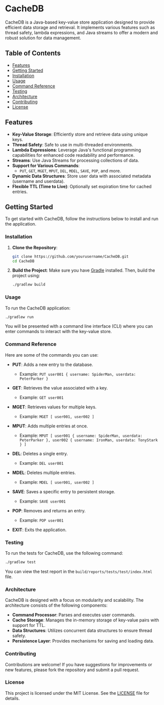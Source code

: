 # CacheDB

CacheDB is a Java-based key-value store application designed to provide efficient data storage and retrieval. It implements various features such as thread safety, lambda expressions, and Java streams to offer a modern and robust solution for data management.

## Table of Contents

- [Features](#features)
- [Getting Started](#getting-started)
- [Installation](#installation)
- [Usage](#usage)
- [Command Reference](#command-reference)
- [Testing](#testing)
- [Architecture](#architecture)
- [Contributing](#contributing)
- [License](#license)

## Features

- **Key-Value Storage**: Efficiently store and retrieve data using unique keys.
- **Thread Safety**: Safe to use in multi-threaded environments.
- **Lambda Expressions**: Leverage Java's functional programming capabilities for enhanced code readability and performance.
- **Streams**: Use Java Streams for processing collections of data.
- **Support for Various Commands**:
  - `PUT`, `GET`, `MGET`, `MPUT`, `DEL`, `MDEL`, `SAVE`, `POP`, and more.
- **Dynamic Data Structures**: Store user data with associated metadata (username and userdata).
- **Flexible TTL (Time to Live)**: Optionally set expiration time for cached entries.

## Getting Started

To get started with CacheDB, follow the instructions below to install and run the application.

### Installation

1. **Clone the Repository**:
   ```bash
   git clone https://github.com/yourusername/CacheDB.git
   cd CacheDB
   ```

2. **Build the Project**:
   Make sure you have [Gradle](https://gradle.org/install/) installed. Then, build the project using:
   ```bash
   ./gradlew build
   ```

### Usage

To run the CacheDB application:

```bash
./gradlew run
```

You will be presented with a command line interface (CLI) where you can enter commands to interact with the key-value store.

### Command Reference

Here are some of the commands you can use:

- **PUT**: Adds a new entry to the database.
  - Example: `PUT user001 { username: SpiderMan, userdata: PeterParker }`
  
- **GET**: Retrieves the value associated with a key.
  - Example: `GET user001`
  
- **MGET**: Retrieves values for multiple keys.
  - Example: `MGET [ user001, user002 ]`
  
- **MPUT**: Adds multiple entries at once.
  - Example: `MPUT [ user001 { username: SpiderMan, userdata: PeterParker }, user002 { username: IronMan, userdata: TonyStark } ]`
  
- **DEL**: Deletes a single entry.
  - Example: `DEL user001`
  
- **MDEL**: Deletes multiple entries.
  - Example: `MDEL [ user001, user002 ]`
  
- **SAVE**: Saves a specific entry to persistent storage.
  - Example: `SAVE user001`
  
- **POP**: Removes and returns an entry.
  - Example: `POP user001`

- **EXIT**: Exits the application.

### Testing

To run the tests for CacheDB, use the following command:

```bash
./gradlew test
```

You can view the test report in the `build/reports/tests/test/index.html` file.

### Architecture

CacheDB is designed with a focus on modularity and scalability. The architecture consists of the following components:

- **Command Processor**: Parses and executes user commands.
- **Cache Storage**: Manages the in-memory storage of key-value pairs with support for TTL.
- **Data Structures**: Utilizes concurrent data structures to ensure thread safety.
- **Persistence Layer**: Provides mechanisms for saving and loading data.

### Contributing

Contributions are welcome! If you have suggestions for improvements or new features, please fork the repository and submit a pull request.

### License

This project is licensed under the MIT License. See the [LICENSE](LICENSE) file for details.

